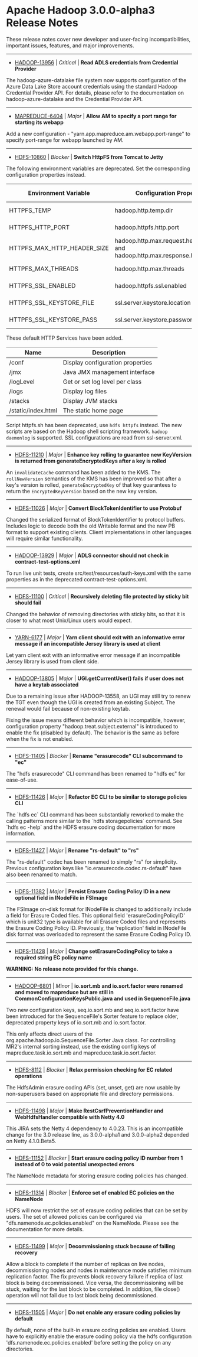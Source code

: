 
<!---
# Licensed to the Apache Software Foundation (ASF) under one
# or more contributor license agreements.  See the NOTICE file
# distributed with this work for additional information
# regarding copyright ownership.  The ASF licenses this file
# to you under the Apache License, Version 2.0 (the
# "License"); you may not use this file except in compliance
# with the License.  You may obtain a copy of the License at
#
#     http://www.apache.org/licenses/LICENSE-2.0
#
# Unless required by applicable law or agreed to in writing, software
# distributed under the License is distributed on an "AS IS" BASIS,
# WITHOUT WARRANTIES OR CONDITIONS OF ANY KIND, either express or implied.
# See the License for the specific language governing permissions and
# limitations under the License.
-->
# Apache Hadoop  3.0.0-alpha3 Release Notes

These release notes cover new developer and user-facing incompatibilities, important issues, features, and major improvements.


---

* [HADOOP-13956](https://issues.apache.org/jira/browse/HADOOP-13956) | *Critical* | **Read ADLS credentials from Credential Provider**

The hadoop-azure-datalake file system now supports configuration of the Azure Data Lake Store account credentials using the standard Hadoop Credential Provider API. For details, please refer to the documentation on hadoop-azure-datalake and the Credential Provider API.


---

* [MAPREDUCE-6404](https://issues.apache.org/jira/browse/MAPREDUCE-6404) | *Major* | **Allow AM to specify a port range for starting its webapp**

Add a new configuration - "yarn.app.mapreduce.am.webapp.port-range" to specify port-range for webapp launched by AM.


---

* [HDFS-10860](https://issues.apache.org/jira/browse/HDFS-10860) | *Blocker* | **Switch HttpFS from Tomcat to Jetty**

<!-- markdown -->

The following environment variables are deprecated. Set the corresponding
configuration properties instead.

Environment Variable        | Configuration Property       | Configuration File
----------------------------|------------------------------|--------------------
HTTPFS_TEMP                 | hadoop.http.temp.dir         | httpfs-site.xml
HTTPFS_HTTP_PORT            | hadoop.httpfs.http.port      | httpfs-site.xml
HTTPFS_MAX_HTTP_HEADER_SIZE | hadoop.http.max.request.header.size and hadoop.http.max.response.header.size | httpfs-site.xml
HTTPFS_MAX_THREADS          | hadoop.http.max.threads      | httpfs-site.xml
HTTPFS_SSL_ENABLED          | hadoop.httpfs.ssl.enabled    | httpfs-site.xml
HTTPFS_SSL_KEYSTORE_FILE    | ssl.server.keystore.location | ssl-server.xml
HTTPFS_SSL_KEYSTORE_PASS    | ssl.server.keystore.password | ssl-server.xml

These default HTTP Services have been added.

Name               | Description
-------------------|------------------------------------
/conf              | Display configuration properties
/jmx               | Java JMX management interface
/logLevel          | Get or set log level per class
/logs              | Display log files
/stacks            | Display JVM stacks
/static/index.html | The static home page

Script httpfs.sh has been deprecated, use `hdfs httpfs` instead. The new scripts are based on the Hadoop shell scripting framework. `hadoop daemonlog` is supported. SSL configurations are read from ssl-server.xml.


---

* [HDFS-11210](https://issues.apache.org/jira/browse/HDFS-11210) | *Major* | **Enhance key rolling to guarantee new KeyVersion is returned from generateEncryptedKeys after a key is rolled**

<!-- markdown --> 

An `invalidateCache` command has been added to the KMS.
The `rollNewVersion` semantics of the KMS has been improved so that after a key's version is rolled, `generateEncryptedKey` of that key guarantees to return the `EncryptedKeyVersion` based on the new key version.


---

* [HDFS-11026](https://issues.apache.org/jira/browse/HDFS-11026) | *Major* | **Convert BlockTokenIdentifier to use Protobuf**

Changed the serialized format of BlockTokenIdentifier to protocol buffers. Includes logic to decode both the old Writable format and the new PB format to support existing clients. Client implementations in other languages will require similar functionality.


---

* [HADOOP-13929](https://issues.apache.org/jira/browse/HADOOP-13929) | *Major* | **ADLS connector should not check in contract-test-options.xml**

To run live unit tests, create src/test/resources/auth-keys.xml with the same properties as in the deprecated contract-test-options.xml.


---

* [HDFS-11100](https://issues.apache.org/jira/browse/HDFS-11100) | *Critical* | **Recursively deleting file protected by sticky bit should fail**

Changed the behavior of removing directories with sticky bits, so that it is closer to what most Unix/Linux users would expect.


---

* [YARN-6177](https://issues.apache.org/jira/browse/YARN-6177) | *Major* | **Yarn client should exit with an informative error message if an incompatible Jersey library is used at client**

Let yarn client exit with an informative error message if an incompatible Jersey library is used from client side.


---

* [HADOOP-13805](https://issues.apache.org/jira/browse/HADOOP-13805) | *Major* | **UGI.getCurrentUser() fails if user does not have a keytab associated**

Due to a remaining issue after HADOOP-13558, an UGI may still try to renew the TGT even though the UGI is created from an existing Subject. The renewal would fail because of non-existing keytab. 

Fixing the issue means different behavior which is incompatible, however,  configuration property "hadoop.treat.subject.external" is introduced to enable the fix (disabled by default). The behavior is the same as before when the fix is not enabled.


---

* [HDFS-11405](https://issues.apache.org/jira/browse/HDFS-11405) | *Blocker* | **Rename "erasurecode" CLI subcommand to "ec"**

The "hdfs erasurecode" CLI command has been renamed to "hdfs ec" for ease-of-use.


---

* [HDFS-11426](https://issues.apache.org/jira/browse/HDFS-11426) | *Major* | **Refactor EC CLI to be similar to storage policies CLI**

The \`hdfs ec\` CLI command has been substantially reworked to make the calling patterns more similar to the \`hdfs storagepolicies\` command. See \`hdfs ec -help\` and the HDFS erasure coding documentation for more information.


---

* [HDFS-11427](https://issues.apache.org/jira/browse/HDFS-11427) | *Major* | **Rename "rs-default" to "rs"**

The "rs-default" codec has been renamed to simply "rs" for simplicity. Previous configuration keys like "io.erasurecode.codec.rs-default" have also been renamed to match.


---

* [HDFS-11382](https://issues.apache.org/jira/browse/HDFS-11382) | *Major* | **Persist Erasure Coding Policy ID in a new optional field in INodeFile in FSImage**

The FSImage on-disk format for INodeFile is changed to additionally include a field for Erasure Coded files. This optional field 'erasureCodingPolicyID' which is unit32 type is available for all Erasure Coded files and represents the Erasure Coding Policy ID. Previously, the 'replication' field in INodeFile disk format was overloaded  to represent the same Erasure Coding Policy ID.


---

* [HDFS-11428](https://issues.apache.org/jira/browse/HDFS-11428) | *Major* | **Change setErasureCodingPolicy to take a required string EC policy name**

**WARNING: No release note provided for this change.**


---

* [HADOOP-6801](https://issues.apache.org/jira/browse/HADOOP-6801) | *Minor* | **io.sort.mb and io.sort.factor were renamed and moved to mapreduce but are still in CommonConfigurationKeysPublic.java and used in SequenceFile.java**

Two new configuration keys, seq.io.sort.mb and seq.io.sort.factor have been introduced for the SequenceFile's Sorter feature to replace older, deprecated property keys of io.sort.mb and io.sort.factor.

This only affects direct users of the org.apache.hadoop.io.SequenceFile.Sorter Java class. For controlling MR2's internal sorting instead, use the existing config keys of mapreduce.task.io.sort.mb and mapreduce.task.io.sort.factor.


---

* [HDFS-8112](https://issues.apache.org/jira/browse/HDFS-8112) | *Blocker* | **Relax permission checking for EC related operations**

The HdfsAdmin erasure coding APIs (set, unset, get) are now usable by non-superusers based on appropriate file and directory permissions.


---

* [HDFS-11498](https://issues.apache.org/jira/browse/HDFS-11498) | *Major* | **Make RestCsrfPreventionHandler and WebHdfsHandler compatible with Netty 4.0**

This JIRA sets the Netty 4 dependency to 4.0.23. This is an incompatible change for the 3.0 release line, as 3.0.0-alpha1 and 3.0.0-alpha2 depended on Netty 4.1.0.Beta5.


---

* [HDFS-11152](https://issues.apache.org/jira/browse/HDFS-11152) | *Blocker* | **Start erasure coding policy ID number from 1 instead of 0 to void potential unexpected errors**

The NameNode metadata for storing erasure coding policies has changed.


---

* [HDFS-11314](https://issues.apache.org/jira/browse/HDFS-11314) | *Blocker* | **Enforce set of enabled EC policies on the NameNode**

HDFS will now restrict the set of erasure coding policies that can be set by users. The set of allowed policies can be configured via "dfs.namenode.ec.policies.enabled" on the NameNode. Please see the documentation for more details.


---

* [HDFS-11499](https://issues.apache.org/jira/browse/HDFS-11499) | *Major* | **Decommissioning stuck because of failing recovery**

Allow a block to complete if the number of replicas on live nodes, decommissioning nodes and nodes in maintenance mode satisfies minimum replication factor.
The fix prevents block recovery failure if replica of last block is being decommissioned. Vice versa, the decommissioning will be stuck, waiting for the last block to be completed. In addition, file close() operation will not fail due to last block being decommissioned.


---

* [HDFS-11505](https://issues.apache.org/jira/browse/HDFS-11505) | *Major* | **Do not enable any erasure coding policies by default**

By default, none of the built-in erasure coding policies are enabled. Users have to explicitly enable the erasure coding policy via the hdfs configuration 'dfs.namenode.ec.policies.enabled' before setting the policy on any directories.



